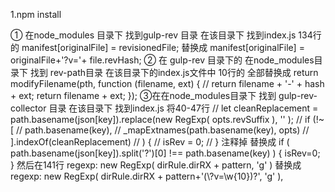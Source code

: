 
<!-- 根据配置 安装相应的依赖 -->
1.npm install
<!-- 如想给引入的文件添加版本号 则需要修改文件 -->
① 在node_modules 目录下 找到gulp-rev 目录
在该目录下 找到index.js
134行的  manifest[originalFile] = revisionedFile;
替换成 manifest[originalFile] = originalFile+'?v='+ file.revHash;
② 在 gulp-rev 目录下的 在node_modules目录下 找到 rev-path目录 
在该目录下的index.js文件中
10行的 全部替换成 
return modifyFilename(pth, function (filename, ext) {
    // return filename + '-' + hash + ext;
    return filename + ext;
});
③在在node_modules目录下 找到  gulp-rev-collector 目录
在该目录下 找到index.js
将40-47行 
// let cleanReplacement =  path.basename(json[key]).replace(new RegExp( opts.revSuffix ), '' );
// if (!~[
//         path.basename(key),
//         _mapExtnames(path.basename(key), opts)
//     ].indexOf(cleanReplacement)
// ) {
//     isRev = 0;
// }
注释掉 替换成
 if ( path.basename(json[key]).split('?')[0] !== path.basename(key) ) {
    isRev=0;
}
 然后在141行 regexp: new RegExp(  dirRule.dirRX + pattern, 'g' ) 替换成
  regexp: new RegExp(  dirRule.dirRX + pattern+'(\\?v=\\w{10})?', 'g' ),
